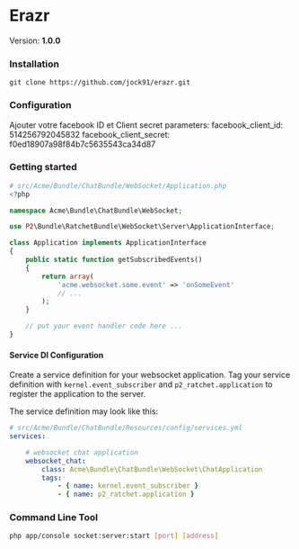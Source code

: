 Erazr
===============

Version: **1.0.0**


### Installation

    git clone https://github.com/jock91/erazr.git


### Configuration

Ajouter votre facebook ID et Client secret
    parameters:
        facebook_client_id: 514256792045832
        facebook_client_secret: f0ed18907a98f84b7c5635543ca34d87



### Getting started



```php
# src/Acme/Bundle/ChatBundle/WebSocket/Application.php
<?php

namespace Acme\Bundle\ChatBundle\WebSocket;

use P2\Bundle\RatchetBundle\WebSocket\Server\ApplicationInterface;

class Application implements ApplicationInterface
{
    public static function getSubscribedEvents()
    {
        return array(
            'acme.websocket.some.event' => 'onSomeEvent'
            // ...
        );
    }

    // put your event handler code here ...
}

```

#### Service DI Configuration

Create a service definition for your websocket application. Tag your service definition with `kernel.event_subscriber` and `p2_ratchet.application` to register the application to the server.

The service definition may look like this:
```yaml
# src/Acme/Bundle/ChatBundle/Resources/config/services.yml
services:

    # websocket chat application
    websocket_chat:
        class: Acme\Bundle\ChatBundle\WebSocket\ChatApplication
        tags:
            - { name: kernel.event_subscriber }
            - { name: p2_ratchet.application }
```


### Command Line Tool

```bash
php app/console socket:server:start [port] [address]
```

